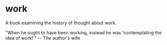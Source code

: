 # work

A book examining the history of thought about work.

"When he ought to have been working, instead he was 'contemplating the idea of
work!'" -- The author's wife
